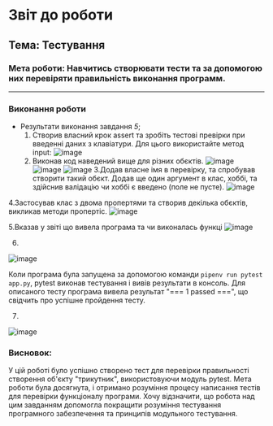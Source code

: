 # Звіт до роботи
## Тема: Тестування
### Мета роботи: Навчитись створювати тести та за допомогою них перевіряти правильність виконання программ.

---
### Виконання роботи
* Результати виконання завдання *5*;
    1. Створив власний крок assert та зробіть тестові превірки при введенні даних з клавіатури. Для цього використайте метод input:
![image](https://github.com/bteodorovsky/Python/assets/125216041/e08417fa-3a56-4d62-bfd8-4d403836fd22)
    2. Виконав код наведений вище для різних обєктів.
![image](https://github.com/bteodorovsky/Python/assets/125216041/e488c52d-b6d2-4f6e-bc98-4e625a269b06)
![image](https://github.com/bteodorovsky/Python/assets/125216041/8140671b-8fc8-49a4-88e2-6dff9a118ec2)
![image](https://github.com/bteodorovsky/Python/assets/125216041/f5980e63-8282-4f4d-b9ba-fa3c1316cf89)
3.Додав власне імя в перевірку, та спробував створити такий обєкт. Додав ще один аргумент в клас, хоббі, та здійснив валідацію чи хоббі є введено (поле не пусте).
![image](https://github.com/bteodorovsky/Python/assets/125216041/66e4086a-5821-4597-adc5-9f45232017d0)

4.Застосував клас з двома пропертями та створив декілька обєктів, викликав методи пропертіс.
![image](https://github.com/bteodorovsky/Python/assets/125216041/30967bcb-c4bc-4b1b-96e1-ce2bfd33774e)

5.Вказав у звіті що вивела програма та чи виконалась функці
![image](https://github.com/bteodorovsky/Python/assets/125216041/8be7643f-73ca-404d-b278-f1388c9aab9e)

6.
![image](https://github.com/bteodorovsky/Python/assets/125216041/67a4ca4b-b746-4f99-8f57-11fa573f1ca2)

Коли програма була запущена за допомогою команди `pipenv run pytest app.py`, pytest виконав тестування і вивів результати в консоль.
Для описаного тесту програма вивела результат "=== 1 passed ===", що свідчить про успішне пройдення тесту.

7.
![image](https://github.com/bteodorovsky/Python/assets/125216041/04af74c5-0578-42c6-a240-4a90a067343c)


### Висновок:
У цій роботі було успішно створено тест для перевірки правильності створення об'єкту "трикутник", використовуючи модуль pytest. Мета роботи була досягнута, і отримано розуміння процесу написання тестів для перевірки функціоналу програми. Хочу відзначити, що робота над цим завданням допомогла покращити розуміння тестування програмного забезпечення та принципів модульного тестування.
